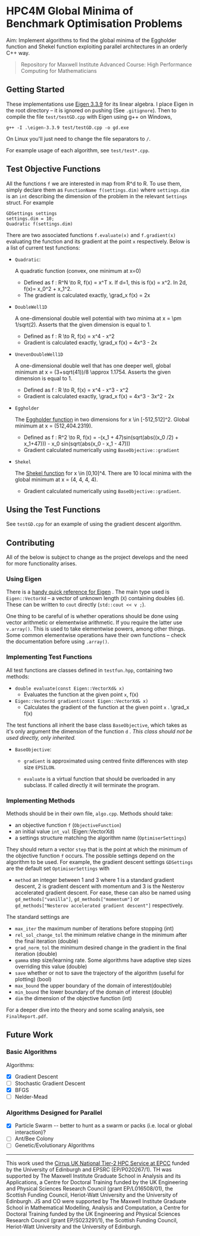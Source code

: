 # HPC4M Global Minima of Benchmark Optimisation Problems

Aim: Implement algorithms to find the global minima of the Eggholder function and Shekel function exploiting parallel architectures in an orderly C++ way.

> Repository for Maxwell Institute Advanced Course: High Performance Computing for Mathematicians

## Getting Started

These implementations use [Eigen 3.3.9](https://eigen.tuxfamily.org/index.php?title=Main_Page) for its linear algebra. I place Eigen in the root directory – it is ignored on pushing (See `.gitignore`). Then to compile the file `test/testGD.cpp` with Eigen using g++ on Windows,

```
g++ -I .\eigen-3.3.9 test/testGD.cpp -o gd.exe
```
On Linux you'll just need to change the file separators to `/`.

For example usage of each algorithm, see `test/test*.cpp`.

## Test Objective Functions

All the functions `f` we are interested in map from R^d to R. To use them, simply declare them as `FunctionName f(settings.dim)` where `settings.dim` is an `int` describing the dimension of the problem in the relevant `Settings` struct. For example
```
GDSettings settings
settings.dim = 10;
Quadratic f(settings.dim)
```
 There are two associated functions `f.evaluate(x)` and `f.gradient(x)` evaluating the function and its gradient at the point `x` respectively. Below is a list of current test functions:

- `Quadratic`:

    A quadratic function (convex, one minimum at x=0)

    - Defined as f : R^N \to R, f(x) = x^T x. If d=1, this is f(x) = x^2. In 2d, f(x)=  x_0^2 + x_1^2.
    - The gradient is calculated exactly, \grad_x f(x) = 2x

- `DoubleWell1D`

    A one-dimensional double well potential with two minima at x =  \pm 1/sqrt(2). Asserts that the given dimension is equal to 1.

    - Defined as f : R \to R, f(x) = x^4 - x^2
    - Gradient is calculated exactly, \grad_x f(x) = 4x^3 - 2x

- `UnevenDoubleWell1D`

    A one-dimensional double well that has one deeper well, global minimum at x = (3+sqrt(41))/8 \approx 1.1754. Asserts the given dimension is equal to 1.

    - Defined as f : R \to R, f(x) = x^4 - x^3  - x^2
    - Gradient is calculated exactly, \grad_x f(x) = 4x^3 - 3x^2 - 2x

- `Eggholder`

    The [Eggholder function](http://www.sfu.ca/~ssurjano/egg.html) in two dimensions for x \in [-512,512]^2. Global minimum at x = (512,404.2319).

    - Defined as f : R^2 \to R, f(x) = -(x_1 + 47)sin(sqrt(abs((x_0 /2) + x_1+47))) - x_0 sin(sqrt(abs(x_0 - x_1 - 47)))
    - Gradient calculated numerically using `BaseObjective::gradient`

- `Shekel`

    The [Shekel function](http://www.sfu.ca/~ssurjano/shekel.html) for x \in [0,10]^4. There are 10 local minima with the global minimum at x = (4, 4, 4, 4).

    - Gradient calculated numerically using `BaseObjective::gradient`.

## Using the Test Functions

See `testGD.cpp` for an example of using the gradient descent algorithm.

## Contributing

All of the below is subject to change as the project develops and the need for more functionality arises.

### Using Eigen

There is a [handy quick reference for Eigen](http://eigen.tuxfamily.org/dox/AsciiQuickReference.txt) . The main type used is `Eigen::VectorXd` – a vector of unknown length (`X`) containing doubles (`d`). These can be written to `cout` directly (`std::cout << v ;`).

One thing to be careful of is whether operations should be done using vector arithmetic or elementwise arithmetic. If you require the latter use `v.array()`. This is used to take elementwise powers, among other things. Some common elementwise operations have their own functions – check the documentation before using `.array()`.

### Implementing Test Functions

All test functions are classes defined in `testfun.hpp`, containing two methods:

- `double evaluate(const Eigen::VectorXd& x)`  
    - Evaluates the function at the given point `x`, f(x)
- `Eigen::VectorXd gradient(const Eigen::VectorXd& x)`
    - Calculates the gradient of the function at the given point `x` . \grad_x f(x)

The test functions all inherit the base class `BaseObjective`, which takes as it's only argument the dimension of the function `d` . *This class should not be used directly, only inherited.*   

- `BaseObjective`:

    - `gradient` is approximated using centred finite differences with step size `EPSILON`.

    - `evaluate` is a virtual function that should be overloaded in any subclass. If called directly it will terminate the program.



### Implementing Methods

Methods should be in their own file, `algo.cpp`. Methods should take:

-  an objective function `f` (`ObjectiveFunction`)
- an initial value `int_val` (Eigen::VectorXd)
- a settings structure matching the algorithm name  (`OptimiserSettings`)

They should return a vector `step` that is the point at which the minimum of the objective function `f` occurs.
The possible settings depend on the algorithm to be used. For example, the gradient descent settings  `GDSettings` are the default set `OptimiserSettings` with
- `method` an integer between 1 and 3 where 1 is a standard gradient descent, 2 is gradient descent with momentum and 3 is the Nesterov accelerated gradient descent. For ease, these can also be named using `gd_methods["vanilla"]`, `gd_methods["momentum"]` or `gd_methods["Nesterov accelerated gradient descent"]` respectively.

The standard settings are
-  `max_iter` the maximum number of iterations before stopping (int)
- `rel_sol_change_tol` the minimum relative change in the minimum after the final iteration (double)
-  `grad_norm_tol` the minimum desired change in the gradient in the final iteration (double)
-  `gamma` step size/learning rate. Some algorithms have adaptive step sizes overriding this value (double)
-  `save` whether or not to save the trajectory of the algorithm (useful for plotting) (bool)
-  `max_bound` the upper boundary of the domain of interest(double)
-  `min_bound` the lower boundary of the domain of interest (double)
-  `dim` the dimension of the objective function (int)


For a deeper dive into the theory and some scaling analysis, see `FinalReport.pdf`.


## Future Work
### Basic Algorithms

Algorithms:
- [x] Gradient Descent
- [ ] Stochastic Gradient Descent
- [x] BFGS
- [ ] Nelder-Mead

### Algorithms Designed for Parallel

- [x] Particle Swarm -- better to hunt as a swarm or packs (i.e. local or global interaction)?
- [ ] Ant/Bee Colony
- [ ] Genetic/Evolutionary Algorithms

-----

This work used the [Cirrus UK National Tier-2 HPC Service at EPCC](http://www.cirrus.ac.uk) funded by the University of Edinburgh and EPSRC (EP/P020267/1). TH was supported by The Maxwell Institute Graduate School in Analysis and its Applications, a Centre for Doctoral Training funded by the UK Engineering and Physical Sciences Research Council (grant EP/L016508/01), the Scottish Funding Council, Heriot-Watt University and the University of Edinburgh. JS and CO were supported by The Maxwell Institute Graduate School in Mathematical Modelling, Analysis and Computation, a Centre for Doctoral Training funded by the UK Engineering and Physical Sciences Research Council (grant EP/S023291/1), the Scottish Funding Council, Heriot-Watt University and the University of Edinburgh.
